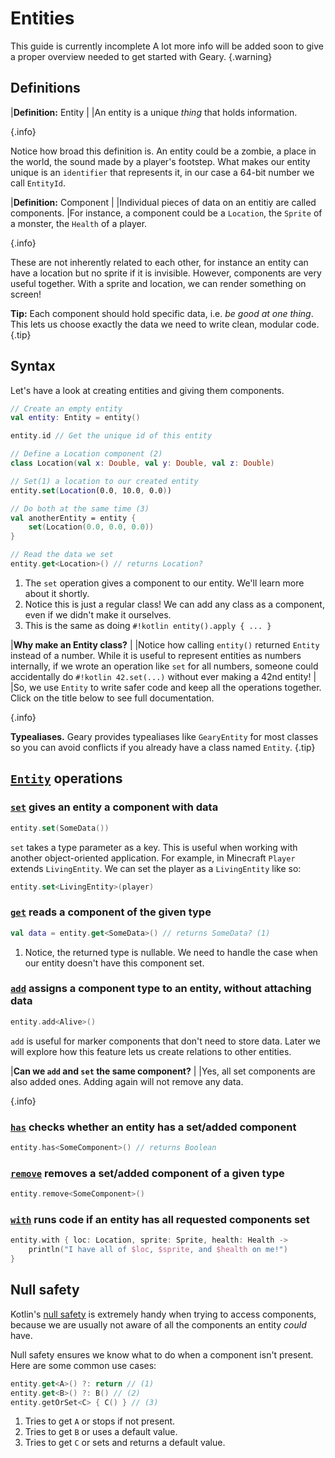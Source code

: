 # Entities

This guide is currently incomplete
A lot more info will be added soon to give a proper overview needed to get started with Geary.
{.warning}

## Definitions

|**Definition:** Entity
|
|An entity is a unique *thing* that holds information.

{.info}

Notice how broad this definition is. An entity could be a zombie, a place in the world, the sound made by a player's footstep. What makes our entity unique is an `identifier` that represents it, in our case a 64-bit number we call `EntityId`.

|**Definition:** Component
|
|Individual pieces of data on an entitiy are called components.
|For instance, a component could be a `Location`, the `Sprite` of a monster, the `Health` of a player.

{.info}

These are not inherently related to each other, for instance an entity can have a location but no sprite if it is invisible. However, components are very useful together. With a sprite and location, we can render something on screen!

**Tip:** Each component should hold specific data, i.e. *be good at one thing*. This lets us choose exactly the data we need to write clean, modular code.
{.tip}

## Syntax

Let's have a look at creating entities and giving them components.

```kotlin
// Create an empty entity
val entity: Entity = entity()

entity.id // Get the unique id of this entity

// Define a Location component (2)
class Location(val x: Double, val y: Double, val z: Double)

// Set(1) a location to our created entity
entity.set(Location(0.0, 10.0, 0.0))

// Do both at the same time (3)
val anotherEntity = entity {
    set(Location(0.0, 0.0, 0.0))
}

// Read the data we set
entity.get<Location>() // returns Location?
```

1. The `set` operation gives a component to our entity. We'll learn more about it shortly.
2. Notice this is just a regular class! We can add any class as a component, even if we didn't make it ourselves.
3. This is the same as doing `#!kotlin entity().apply { ... }`

|**Why make an Entity class?**
|
|Notice how calling `entity()` returned `Entity` instead of a number. While it is useful to represent entities as numbers internally, if we wrote an operation like `set` for all numbers, someone could accidentally do `#!kotlin 42.set(...)` without ever making a 42nd entity!
|
|So, we use `Entity` to write safer code and keep all the operations together. Click on the title below to see full documentation.

{.info}

**Typealiases.**
Geary provides typealiases like `GearyEntity` for most classes so you can avoid conflicts if you already have a class named `Entity`.
{.tip}


## [`Entity`](https://mineinabyss.com/Geary/geary-core/com.mineinabyss.geary.datatypes/-entity/index.html) operations

### [`set`](https://mineinabyss.com/Geary/geary-core/com.mineinabyss.geary.datatypes/-entity/set.html) gives an entity a component with data

```kotlin
entity.set(SomeData())
```

`set` takes a type parameter as a key. This is useful when working with another object-oriented application. For example, in Minecraft `Player` extends `LivingEntity`. We can set the player as a `LivingEntity` like so:

```kotlin
entity.set<LivingEntity>(player)
```


### [`get`](https://mineinabyss.com/Geary/geary-core/com.mineinabyss.geary.datatypes/-entity/get.html) reads a component of the given type

```kotlin
val data = entity.get<SomeData>() // returns SomeData? (1)
```

1. Notice, the returned type is nullable. We need to handle the case when our entity doesn't have this component set.

### [`add`](https://mineinabyss.com/Geary/geary-core/com.mineinabyss.geary.datatypes/-entity/add.html) assigns a component type to an entity, without attaching data

```kotlin
entity.add<Alive>()
```

`add` is useful for marker components that don't need to store data. Later we will explore how this feature lets us create relations to other entities.

|**Can we `add` and `set` the same component?**
|
|Yes, all set components are also added ones. Adding again will not remove any data.

{.info}


### [`has`](https://mineinabyss.com/Geary/geary-core/com.mineinabyss.geary.datatypes/-entity/has.html) checks whether an entity has a set/added component

```kotlin
entity.has<SomeComponent>() // returns Boolean
```

### [`remove`](https://mineinabyss.com/Geary/geary-core/com.mineinabyss.geary.datatypes/-entity/remove.html) removes a set/added component of a given type

```kotlin
entity.remove<SomeComponent>()
```

### [`with`](https://mineinabyss.com/Geary/geary-core/com.mineinabyss.geary.helpers/with.html) runs code if an entity has all requested components set

```kotlin
entity.with { loc: Location, sprite: Sprite, health: Health ->
    println("I have all of $loc, $sprite, and $health on me!")
}
```

## Null safety

Kotlin's [null safety](https://kotlinlang.org/docs/null-safety.html) is extremely handy when trying to access components, because we are usually not aware of all the components an entity *could* have.

Null safety ensures we know what to do when a component isn't present. Here are some common use cases:

```kotlin
entity.get<A>() ?: return // (1)
entity.get<B>() ?: B() // (2)
entity.getOrSet<C> { C() } // (3)
```

1. Tries to get `A` or stops if not present.
2. Tries to get `B` or uses a default value.
3. Tries to get `C` or sets and returns a default value.
